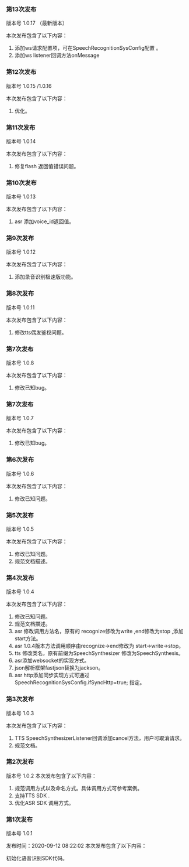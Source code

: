 ### 第13次发布

版本号 1.0.17 （最新版本）

本次发布包含了以下内容：

1. 添加ws请求配置项，可在SpeechRecognitionSysConfig配置 。
2. 添加ws listener回调方法onMessage

### 第12次发布

版本号 1.0.15 /1.0.16

本次发布包含了以下内容：

1. 优化。

### 第11次发布

版本号 1.0.14 

本次发布包含了以下内容：

1. 修复flash 返回值错误问题。
### 第10次发布

版本号 1.0.13 

本次发布包含了以下内容：

1. asr 添加voice_id返回值。

### 第9次发布

版本号 1.0.12 

本次发布包含了以下内容：

1. 添加录音识别极速版功能。

### 第8次发布

版本号 1.0.11 

本次发布包含了以下内容：

1. 修改tts偶发鉴权问题。

### 第7次发布

版本号 1.0.8 

本次发布包含了以下内容：

1. 修改已知bug。

### 第7次发布

版本号 1.0.7 

本次发布包含了以下内容：

1. 修改已知bug。

### 第6次发布

版本号 1.0.6 

本次发布包含了以下内容：

1. 修改已知问题。


### 第5次发布

版本号 1.0.5 

本次发布包含了以下内容：

1. 修改已知问题。
2. 规范文档描述。

### 第4次发布

版本号 1.0.4 

本次发布包含了以下内容：

1. 修改已知问题。
2. 规范文档描述。
3. asr 修改调用方法名，原有的 recognize修改为write ,end修改为stop ,添加start方法。
4. asr 1.0.4版本方法调用顺序由recognize->end修改为 start->write->stop。
5. tts 修改类名，原有前缀为SpeechSynthesizer 修改为SpeechSynthesis。
6. asr添加websocket的实现方式。
7. json解析框架fastjson替换为jackson。
8. asr http添加同步实现方式可通过SpeechRecognitionSysConfig.ifSyncHttp=true; 指定。

### 第3次发布

版本号 1.0.3 

本次发布包含了以下内容：

1. TTS  SpeechSynthesizerListener回调添加cancel方法，用户可取消请求。
2. 规范文档。

### 第2次发布

版本号 1.0.2
本次发布包含了以下内容：

1. 规范调用方式以及命名方式。具体调用方式可参考案例。
2. 支持TTS SDK .
3. 优化ASR SDK 调用方式。

### 第1次发布
版本号 1.0.1

发布时间：2020-09-12 08:22:02
本次发布包含了以下内容：

初始化语音识别SDK代码。




